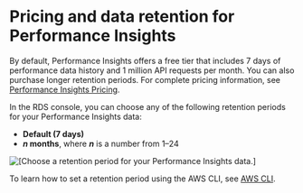 # Pricing and data retention for Performance Insights<a name="USER_PerfInsights.Overview.cost"></a>

By default, Performance Insights offers a free tier that includes 7 days of performance data history and 1 million API requests per month\. You can also purchase longer retention periods\. For complete pricing information, see [Performance Insights Pricing](http://aws.amazon.com/rds/performance-insights/pricing/)\.

In the RDS console, you can choose any of the following retention periods for your Performance Insights data:
+ **Default \(7 days\)**
+ ***n* months**, where ***n*** is a number from 1–24

![\[Choose a retention period for your Performance Insights data.\]](http://docs.aws.amazon.com/AmazonRDS/latest/AuroraUserGuide/images/pi-retention-periods.png)

To learn how to set a retention period using the AWS CLI, see [AWS CLI](USER_PerfInsights.Enabling.md#USER_PerfInsights.Enabling.CLI)\.